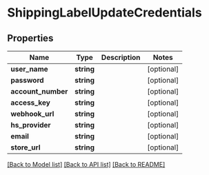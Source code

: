 # ShippingLabelUpdateCredentials

## Properties
Name | Type | Description | Notes
------------ | ------------- | ------------- | -------------
**user_name** | **string** |  | [optional] 
**password** | **string** |  | [optional] 
**account_number** | **string** |  | [optional] 
**access_key** | **string** |  | [optional] 
**webhook_url** | **string** |  | [optional] 
**hs_provider** | **string** |  | [optional] 
**email** | **string** |  | [optional] 
**store_url** | **string** |  | [optional] 

[[Back to Model list]](../../README.md#documentation-for-models) [[Back to API list]](../../README.md#documentation-for-api-endpoints) [[Back to README]](../../README.md)

